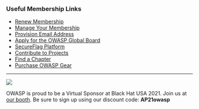 ### Useful Membership Links
* [Renew Membership](https://owasp.org/membership/)
* [Manage Your Membership](https://owasp.org/manage-membership/)
* [Provision Email Address](https://owasp.org/manage-membership/)
* [Apply for the OWASP Global Board](https://owasp.wufoo.com/forms/k1gi5ou600odxu0/)
* [SecureFlag Platform](https://www.secureflag.com/owasp.html)
* [Contribute to Projects](https://owasp.org/projects/)
* [Find a Chapter](https://owasp.org/chapters/)
* [Purchase OWASP Gear](https://owasp.org/store/)

<hr>

<a href="https://www.blackhat.com/us-21/" style="margin-right: 16px;"><img src="https://owasp.org/assets/images/join_us_blackhat.png"/></a><br>

OWASP is proud to be a Virtual Sponsor at Black Hat USA 2021. Join us at <a href="https://app.swapcard.com/event/black-hat-usa-2021/exhibitor/RXhoaWJpdG9yXzQ3NzAwMw%3D%3D">our booth</a>. Be sure to sign up using our discount code: **AP21owasp**
